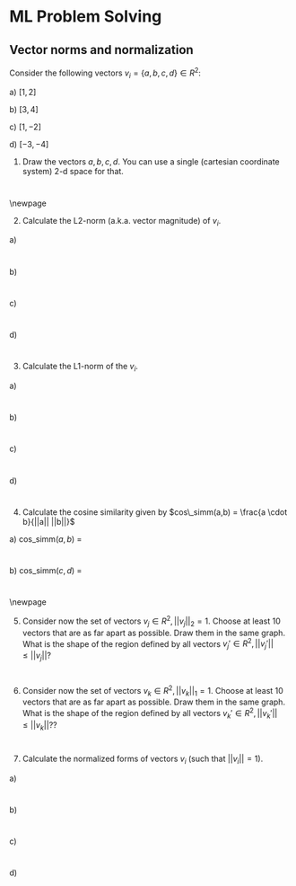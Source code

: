 # ML Problem Solving
## Vector norms and normalization

Consider the following vectors $v_i = \{a, b, c, d\} \in R^2$:

a) $[1,2]$

b) $[3,4]$

c) $[1,-2]$

d) $[-3,-4]$

1. Draw the vectors $a, b, c, d$. You can use a single (cartesian coordinate system) 2-d space for that.

#
#
#
#
#

\newpage

2. Calculate the L2-norm (a.k.a. vector magnitude) of $v_i$.

a)
#
b)
#
c)
#
d)
#

3. Calculate the L1-norm of the $v_i$.

a)
#
b)
#
c)
#
d)
#

4. Calculate the cosine similarity given by $cos\_simm(a,b) = \frac{a \cdot b}{||a|| ||b||}$

a) cos_simm($a,b$) =

#
#

b) cos_simm($c,d$) =

#

\newpage

5. Consider now the set of vectors $v_j \in R^2, ||v_j||_2 = 1$. Choose at least 10 vectors that are as far apart as possible. Draw them in the same graph. What is the shape of the region defined by all vectors $v_j' \in R^2, ||v_j'|| \leq ||v_j||$?

#
#
#
#
#

6. Consider now the set of vectors $v_k \in R^2, ||v_k||_1 = 1$. Choose at least 10 vectors that are as far apart as possible. Draw them in the same graph. What is the shape of the region defined by all vectors $v_k' \in R^2, ||v_k'|| \leq ||v_k||$??

#
#
#
#
#

7. Calculate the normalized forms of vectors $v_i$ (such that $||v_i|| = 1$).

a)
#

b)
#

c)
#

d)

